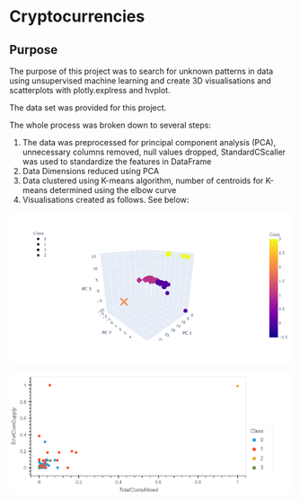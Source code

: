 # Cryptocurrencies

## Purpose

The purpose of this project was to search for unknown patterns in data using unsupervised machine learning and create 3D visualisations and scatterplots with plotly.explress and hvplot.

The data set was provided for this project.

The whole process was broken down to several steps:

1) The data was preprocessed for principal component analysis (PCA), unnecessary columns removed, null values dropped, StandardCScaller was used to standardize the features in DataFrame
2) Data Dimensions reduced using PCA
3) Data clustered using K-means algorithm, number of centroids for K-means determined using the elbow curve
4) Visualisations created as follows. See below:

![3D](https://github.com/AlekseiPronin/Cryptocurrencies/blob/main/Resources/newplot.png)


![hvplot](https://github.com/AlekseiPronin/Cryptocurrencies/blob/main/Resources/bokeh_plot.png)
